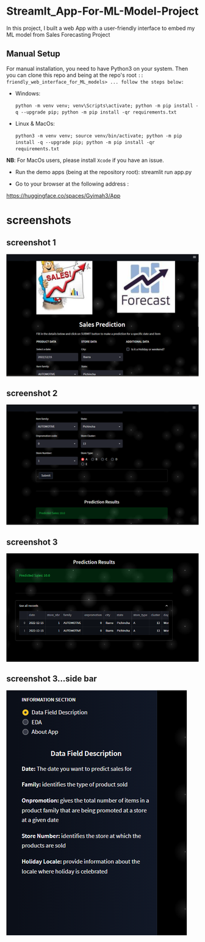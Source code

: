 # Streamlt_App-For-ML-Model-Project


In this project, I built a web App with a user-friendly interface to embed my ML model from Sales Forecasting Project

## Manual Setup
For manual installation, you need to have Python3 on your system. Then you can clone this repo and being at the repo's root `:: friendly_web_interface_for_ML_models> ... follow the steps below:`

* Windows:

  `python -m venv venv; venv\Scripts\activate; python -m pip install -q --upgrade pip; python -m pip install -qr requirements.txt` 
  
  
* Linux & MacOs:

  `python3 -m venv venv; source venv/bin/activate; python -m pip install -q --upgrade pip; python -m pip install -qr requirements.txt` 
  
  
**NB**: For MacOs users, please install `Xcode` if you have an issue.

* Run the demo apps (being at the repository root): streamlit run app.py

* Go to your browser at the following address :

https://huggingface.co/spaces/Gyimah3/App

# screenshots
## screenshot 1

![screenshot](https://github.com/Gyimah3/Streamlt_App-For-ML-Model-Project/blob/main/screenshots/Screenshot%202022-12-15%20130705.png)

## screenshot 2

![screenshot](https://github.com/Gyimah3/Streamlt_App-For-ML-Model-Project/blob/main/screenshots/Screenshot%202022-12-15%20130808.png)

## screenshot 3

![screenshot](https://github.com/Gyimah3/Streamlt_App-For-ML-Model-Project/blob/main/screenshots/Screenshot%202022-12-15%20131214.png)

## screenshot 3...side bar

![screenshot](https://github.com/Gyimah3/Streamlt_App-For-ML-Model-Project/blob/main/screenshot%204.png)
